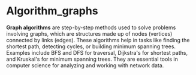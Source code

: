 # Algorithm_graphs


**Graph algorithms** are step-by-step methods used to solve problems involving graphs, which are structures made up of nodes (vertices) connected by links (edges). These algorithms help in tasks like finding the shortest path, detecting cycles, or building minimum spanning trees. Examples include BFS and DFS for traversal, Dijkstra's for shortest paths, and Kruskal's for minimum spanning trees. They are essential tools in computer science for analyzing and working with network data.
